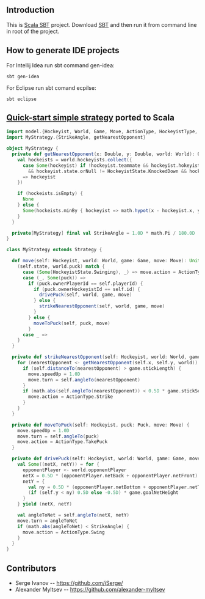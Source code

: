 Introduction
------------

This is [Scala SBT](http://www.scala-sbt.org) project. Download [SBT](http://www.scala-sbt.org/download.html) and then
run it from command line in root of the project.

How to generate IDE projects
----------------------------

For Intellij Idea run sbt command gen-idea:
```shell
sbt gen-idea
```

For Eclipse run sbt comand ecpilse:
```shell
sbt eclipse
```

[Quick-start simple strategy](http://russianaicup.ru/p/quick) ported to Scala
-----------------------------------------------------------------------------

```scala
import model.{Hockeyist, World, Game, Move, ActionType, HockeyistType, HockeyistState, Puck}
import MyStrategy.{StrikeAngle, getNearestOpponent}

object MyStrategy {
  private def getNearestOpponent(x: Double, y: Double, world: World): Option[Hockeyist] = {
    val hockeists = world.hockeyists.collect({
      case Some(hockeyist) if !hockeyist.teammate && hockeyist.hokeyistType.orNull != HockeyistType.Goalie
        && hockeyist.state.orNull != HockeyistState.KnockedDown && hockeyist.state.orNull != HockeyistState.Resting
      => hockeyist
    })

    if (hockeists.isEmpty) {
      None
    } else {
      Some(hockeists.minBy { hockeyist => math.hypot(x - hockeyist.x, y - hockeyist.y)})
    }
  }

  private[MyStrategy] final val StrikeAngle = 1.0D * math.Pi / 180.0D
}

class MyStrategy extends Strategy {

  def move(self: Hockeyist, world: World, game: Game, move: Move): Unit = {
    (self.state, world.puck) match {
      case (Some(HockeyistState.Swinging), _) => move.action = ActionType.Strike
      case (_, Some(puck)) =>
        if (puck.ownerPlayerId == self.playerId) {
          if (puck.ownerHockeyistId == self.id) {
            drivePuck(self, world, game, move)
          } else {
            strikeNearestOpponent(self, world, game, move)
          }
        } else {
          moveToPuck(self, puck, move)
        }
      case _ =>
    }
  }

  private def strikeNearestOpponent(self: Hockeyist, world: World, game: Game, move: Move) {
    for (nearestOpponent <- getNearestOpponent(self.x, self.y, world)) {
      if (self.distanceTo(nearestOpponent) > game.stickLength) {
        move.speedUp = 1.0D
        move.turn = self.angleTo(nearestOpponent)
      }
      if (math.abs(self.angleTo(nearestOpponent)) < 0.5D * game.stickSector) {
        move.action = ActionType.Strike
      }
    }
  }

  private def moveToPuck(self: Hockeyist, puck: Puck, move: Move) {
    move.speedUp = 1.0D
    move.turn = self.angleTo(puck)
    move.action = ActionType.TakePuck
  }

  private def drivePuck(self: Hockeyist, world: World, game: Game, move: Move) {
    val Some((netX, netY)) = for {
      opponentPlayer <- world.opponentPlayer
      netX = 0.5D * (opponentPlayer.netBack + opponentPlayer.netFront)
      netY = {
        val ny = 0.5D * (opponentPlayer.netBottom + opponentPlayer.netTop)
        (if (self.y < ny) 0.5D else -0.5D) * game.goalNetHeight
      }
    } yield (netX, netY)

    val angleToNet = self.angleTo(netX, netY)
    move.turn = angleToNet
    if (math.abs(angleToNet) < StrikeAngle) {
      move.action = ActionType.Swing
    }
  }
}
```

Contributors
------------

* Serge Ivanov -- https://github.com/iSerge/
* Alexander Myltsev -- https://github.com/alexander-myltsev
